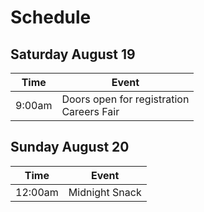# Schedule

## Saturday August 19

Time    | Event
------- | -----
9:00am  | Doors open for registration<br />Careers Fair


## Sunday August 20

Time    | Event
------- | -----
12:00am | Midnight Snack
